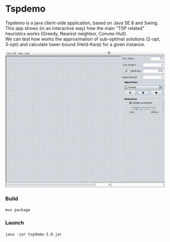 # Tspdemo

Tspdemo is a java client-side application, based on Java SE 8 and Swing.  
This app shows (in an interactive way) how the main "TSP related" heuristics works (Greedy, Nearest neighbor, Convex-Hull).  
We can test how works the approximation of sub-optimal solutions (2-opt, 3-opt) and calculate lower-bound (Held-Karp) for a given instance.  
  
  
![Tspdemo](tspdemo.gif)

### Build
`mvn package`

### Launch
`java -jar tspdemo-3.0.jar`
